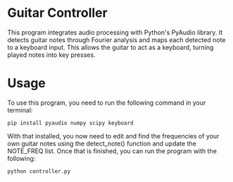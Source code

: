 # Guitar Controller
This program integrates audio processing with Python's PyAudio library. It detects guitar notes through Fourier analysis and maps each detected note to a keyboard input. This allows the guitar to act as a keyboard, turning played notes into key presses.
# Usage
To use this program, you need to run the following command in your terminal:
```
pip install pyaudio numpy scipy keyboard
```
With that installed, you now need to edit and find the frequencies of your own guitar notes using the detect_note() function and update the NOTE_FREQ list. Once that is finished, you can run the program with the following:
```
python controller.py
```
